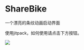 # ShareBike
一个漂亮的条纹动画启动界面

使用jitpack，如何使用请点击下方按钮。

[![](https://jitpack.io/v/dotomato/ShareBike.svg)](https://jitpack.io/#dotomato/ShareBike)
